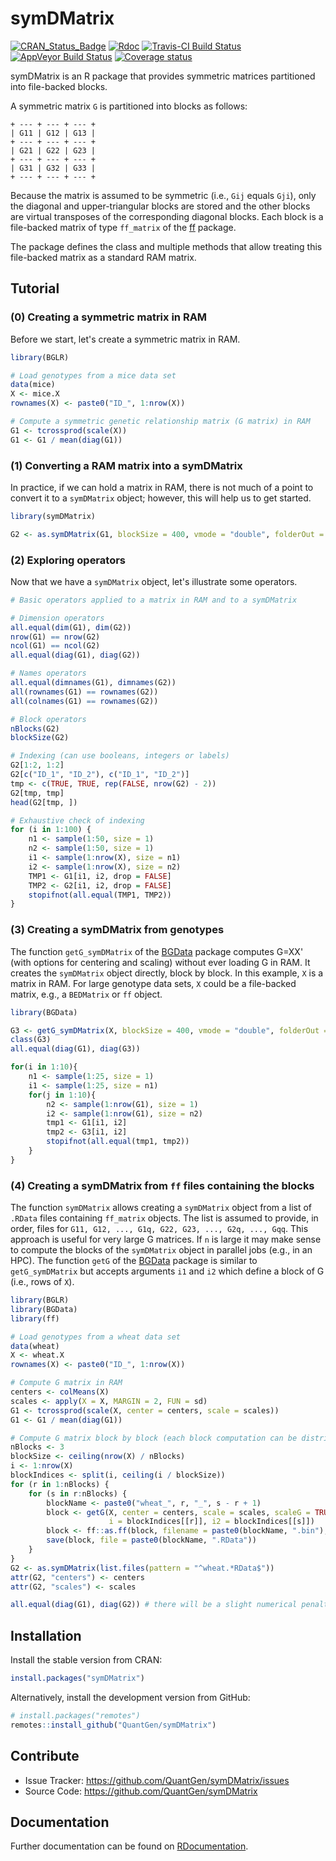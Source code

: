 symDMatrix
==========

[![CRAN_Status_Badge](http://www.r-pkg.org/badges/version/symDMatrix)](https://CRAN.R-project.org/package=symDMatrix)
[![Rdoc](http://www.rdocumentation.org/badges/version/symDMatrix)](http://www.rdocumentation.org/packages/symDMatrix)
[![Travis-CI Build Status](https://travis-ci.org/QuantGen/symDMatrix.svg?branch=master)](https://travis-ci.org/QuantGen/symDMatrix)
[![AppVeyor Build Status](https://ci.appveyor.com/api/projects/status/7cei04chrkvxke27?svg=true)](https://ci.appveyor.com/project/agrueneberg/symdmatrix)
[![Coverage status](https://codecov.io/gh/QuantGen/symDMatrix/branch/master/graph/badge.svg)](https://codecov.io/github/QuantGen/symDMatrix?branch=master)

symDMatrix is an R package that provides symmetric matrices partitioned into file-backed blocks.

A symmetric matrix `G` is partitioned into blocks as follows:

```
+ --- + --- + --- +
| G11 | G12 | G13 |
+ --- + --- + --- +
| G21 | G22 | G23 |
+ --- + --- + --- +
| G31 | G32 | G33 |
+ --- + --- + --- +
```

Because the matrix is assumed to be symmetric (i.e., `Gij` equals `Gji`), only the diagonal and upper-triangular blocks are stored and the other blocks are virtual transposes of the corresponding diagonal blocks. Each block is a file-backed matrix of type `ff_matrix` of the [ff](https://CRAN.R-project.org/package=ff) package.

The package defines the class and multiple methods that allow treating this file-backed matrix as a standard RAM matrix.


Tutorial
--------

### (0) Creating a symmetric matrix in RAM

Before we start, let's create a symmetric matrix in RAM.

```R
library(BGLR)

# Load genotypes from a mice data set
data(mice)
X <- mice.X
rownames(X) <- paste0("ID_", 1:nrow(X))

# Compute a symmetric genetic relationship matrix (G matrix) in RAM
G1 <- tcrossprod(scale(X))
G1 <- G1 / mean(diag(G1))
```

### (1) Converting a RAM matrix into a symDMatrix

In practice, if we can hold a matrix in RAM, there is not much of a point to convert it to a `symDMatrix` object; however, this will help us to get started.

```R
library(symDMatrix)

G2 <- as.symDMatrix(G1, blockSize = 400, vmode = "double", folderOut = "mice")
```

### (2) Exploring operators

Now that we have a `symDMatrix` object, let's illustrate some operators.

```R
# Basic operators applied to a matrix in RAM and to a symDMatrix

# Dimension operators
all.equal(dim(G1), dim(G2))
nrow(G1) == nrow(G2)
ncol(G1) == ncol(G2)
all.equal(diag(G1), diag(G2))

# Names operators
all.equal(dimnames(G1), dimnames(G2))
all(rownames(G1) == rownames(G2))
all(colnames(G1) == rownames(G2))

# Block operators
nBlocks(G2)
blockSize(G2)

# Indexing (can use booleans, integers or labels)
G2[1:2, 1:2]
G2[c("ID_1", "ID_2"), c("ID_1", "ID_2")]
tmp <- c(TRUE, TRUE, rep(FALSE, nrow(G2) - 2))
G2[tmp, tmp]
head(G2[tmp, ])

# Exhaustive check of indexing
for (i in 1:100) {
    n1 <- sample(1:50, size = 1)
    n2 <- sample(1:50, size = 1)
    i1 <- sample(1:nrow(X), size = n1)
    i2 <- sample(1:nrow(X), size = n2)
    TMP1 <- G1[i1, i2, drop = FALSE]
    TMP2 <- G2[i1, i2, drop = FALSE]
    stopifnot(all.equal(TMP1, TMP2))
}
```

### (3) Creating a symDMatrix from genotypes

The function `getG_symDMatrix` of the [BGData](https://CRAN.R-project.org/package=BGData) package computes G=XX' (with options for centering and scaling) without ever loading G in RAM. It creates the `symDMatrix` object directly, block by block. In this example, `X` is a matrix in RAM. For large genotype data sets, `X` could be a file-backed matrix, e.g., a `BEDMatrix` or `ff` object.

```R
library(BGData)

G3 <- getG_symDMatrix(X, blockSize = 400, vmode = "double", folderOut = "mice2")
class(G3)
all.equal(diag(G1), diag(G3))

for(i in 1:10){
    n1 <- sample(1:25, size = 1)
    i1 <- sample(1:25, size = n1)
    for(j in 1:10){
        n2 <- sample(1:nrow(G1), size = 1)
        i2 <- sample(1:nrow(G1), size = n2)
        tmp1 <- G1[i1, i2]
        tmp2 <- G3[i1, i2]
        stopifnot(all.equal(tmp1, tmp2))
    }
}
```

### (4) Creating a symDMatrix from `ff` files containing the blocks

The function `symDMatrix` allows creating a `symDMatrix` object from a list of `.RData` files containing `ff_matrix` objects. The list is assumed to provide, in order, files for `G11, G12, ..., G1q, G22, G23, ..., G2q, ..., Gqq`. This approach is useful for very large G matrices. If `n` is large it may make sense to compute the blocks of the `symDMatrix` object in parallel jobs (e.g., in an HPC). The function `getG` of the [BGData](https://CRAN.R-project.org/package=BGData) package is similar to `getG_symDMatrix` but accepts arguments `i1` and `i2` which define a block of G (i.e., rows of `X`).

```R
library(BGLR)
library(BGData)
library(ff)

# Load genotypes from a wheat data set
data(wheat)
X <- wheat.X
rownames(X) <- paste0("ID_", 1:nrow(X))

# Compute G matrix in RAM
centers <- colMeans(X)
scales <- apply(X = X, MARGIN = 2, FUN = sd)
G1 <- tcrossprod(scale(X, center = centers, scale = scales))
G1 <- G1 / mean(diag(G1))

# Compute G matrix block by block (each block computation can be distributed)
nBlocks <- 3
blockSize <- ceiling(nrow(X) / nBlocks)
i <- 1:nrow(X)
blockIndices <- split(i, ceiling(i / blockSize))
for (r in 1:nBlocks) {
    for (s in r:nBlocks) {
        blockName <- paste0("wheat_", r, "_", s - r + 1)
        block <- getG(X, center = centers, scale = scales, scaleG = TRUE,
                      i = blockIndices[[r]], i2 = blockIndices[[s]])
        block <- ff::as.ff(block, filename = paste0(blockName, ".bin"), vmode = "double")
        save(block, file = paste0(blockName, ".RData"))
    }
}
G2 <- as.symDMatrix(list.files(pattern = "^wheat.*RData$"))
attr(G2, "centers") <- centers
attr(G2, "scales") <- scales

all.equal(diag(G1), diag(G2)) # there will be a slight numerical penalty
```


Installation
------------

Install the stable version from CRAN:

```R
install.packages("symDMatrix")
```

Alternatively, install the development version from GitHub:

```R
# install.packages("remotes")
remotes::install_github("QuantGen/symDMatrix")
```


Contribute
----------

- Issue Tracker: https://github.com/QuantGen/symDMatrix/issues
- Source Code: https://github.com/QuantGen/symDMatrix


Documentation
-------------

Further documentation can be found on [RDocumentation](http://www.rdocumentation.org/packages/symDMatrix).
